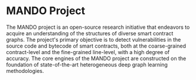 # MANDO Project

The MANDO project is an open-source research initiative that endeavors to acquire an understanding of the structures of diverse smart contract graphs. The project's primary objective is to detect vulnerabilities in the source code and bytecode of smart contracts, both at the coarse-grained contract-level and the fine-grained line-level, with a high degree of accuracy. The core engines of the MANDO project are constructed on the foundation of state-of-the-art heterogeneous deep graph learning methodologies.
